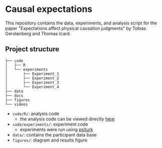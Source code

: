 # Causal expectations 

This repository contains the data, experiments, and analysis script for the paper "Expectations affect physical causation judgments" by Tobias Gerstenberg and Thomas Icard. 

## Project structure 

```
├── code
│   ├── R
│   └── experiments
│       ├── Experiment_1
│       ├── Experiment_2
│       ├── Experiment_3
│       └── Experiment_4
├── data
├── docs
├── figures
└── videos
``` 

- `code/R/`: analysis code
	+ the analysis code can be viewed directly [here](https://tobiasgerstenberg.github.io/causal_expectations/index.html)
- `code/experiments/`: experiment code
	+ experiments were run using [psiturk](https://psiturk.org/)
- `data/`: contains the participant data base 
- `figures/`: diagram and results figure 

